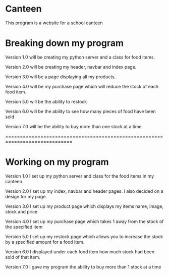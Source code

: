 # Canteen
This program is a website for a school canteen

# Breaking down my program
Version 1.0 will be creating my python server and a class for food items.

Version 2.0 will be creating my header, navbar and index page.

Version 3.0 will be a page displaying all my products.

Version 4.0 will be my purchase page which will reduce the stock of each food item.

Version 5.0 will be the ability to restock

Version 6.0 will be the ability to see how many pieces of food have been sold

Version 7.0 will be the ability to buy more than one stock at a time

=============================================================================

# Working on my program

Version 1.0
  I set up my python server and class for the food items in my canteen.

Version 2.0
  I set up my index, navbar and header pages. I also decided on a design for my page.

Version 3.0
  I set up my product page which displays my items name, image, stock and price

Version 4.0
  I set up my purchase page which takes 1 away from the stock of the specified item

Version 5.0
  I set up my restock page which allows you to increase the stock by a specified amount for a food item.

Version 6.0
  I displayed under each food item how much stock had been sold of that item.
  
Version 7.0
  I gave my program the ability to buy more than 1 stock at a time
  
